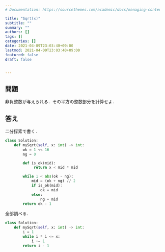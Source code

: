 ```yaml
---
# Documentation: https://sourcethemes.com/academic/docs/managing-content/

title: "Sqrt(x)"
subtitle: ""
summary: ""
authors: []
tags: []
categories: []
date: 2021-04-09T23:03:40+09:00
lastmod: 2021-04-09T23:03:40+09:00
featured: false
draft: false


---
```


## 問題

非負整数が与えられる．その平方の整数部分を計算せよ．

## 答え

二分探索で書く．

```python
class Solution:
    def mySqrt(self, x: int) -> int:
        ok = 1 << 16
        ng = 0

        def is_ok(mid):
             return x < mid * mid

        while 1 < abs(ok - ng):
            mid = (ok + ng) // 2
            if is_ok(mid):
                ok = mid
            else:
                ng = mid
        return ok - 1
```

全部調べる．

```python
class Solution:
    def mySqrt(self, x: int) -> int:
        i = 1
        while i * i <= x:
            i += 1
        return i - 1
```
